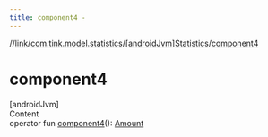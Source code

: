 ```yaml
---
title: component4 -
---
```

//[link](../../index.md)/[com.tink.model.statistics](../index.md)/[[androidJvm]Statistics](index.md)/[component4](component4.md)



# component4  
[androidJvm]  
Content  
operator fun [component4](component4.md)(): [Amount](../../com.tink.model.misc/[android-jvm]-amount/index.md)  



